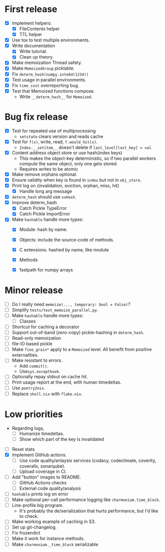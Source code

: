# First release

- [x] Implement helpers:
  - [x] FileContents helper
  - [x] TTL helper
- [x] Use tox to test multiple environments.
- [x] Write documentation
  - [x] Write tutorial.
  - [x] Clean up theory.
- [x] Make memoization Thread safety.
- [x] Make `MemoizedGroup` picklable.
- [x] Fix `determ_hash(numpy.inte64(1234))`
- [x] Test usage in parallel environments.
- [x] Fix `time_cost` overreporting bug.
- [x] Test that Memoized functions compose.
  - Write `__determ_hash__` for `Memoized`.

# Bug fix release

- [x] Test for repeated use of multiprocessing
  - `setstate` clears version and reads cache
- [x] Test for `f(x)`, write, read, `f.would_hit(x)`.
  - `Index.__setitem__` doesn't delete if `last_level[last_key] = val`.
- [x] Content address object store or use hash(index keys)
  - This makes the object-key deterministic, so if two parallel workers compute the same object, only one gets stored.
  - Requires writes to be atomic
- [x] Make remove orphans optional.
- [x] Ensure validity when key is found in `index` but not in `obj_store`.
- [x] Print log on {invalidation, eviction, orphan, miss, hit}
  - [x] Handle long arg message
- [x] `determ_hash`  should use `xxHash`.
- [x] Improve determ_hash
  - [x] Catch Pickle TypeError
  - [x] Catch Pickle ImportError
- [x] Make `hashable` handle more types:
  - [x] Module: hash by name.
  - [x] Objects: include the source-code of methods.
  - [x] C extensions. hashed by name, like module
  - [x] Methods
  - [x] fastpath for numpy arrays


# Minor release

- [ ] Do I really need `memoize(..., temporary: bool = False)`?
- [ ] Simplify `tests/test_memoize_parallel.py`.
- [ ] Make `hashable` handle more types:
  - [ ] Classes
- [ ] Shortcut for caching a decorator
- [ ] Support out-of-band (zero-copy) pickle-hashing in `determ_hash`.
- [ ] Read-only memoization
- [ ] file-IO based pickle
- [ ] Make `fine_grain*` apply to a `Memoized` level. All benefit from positive externalities.
- [ ] Make resistant to errors.
  - Add `commit()`.
  - Use`sys.excepthook`.
- [ ] Optionally repay stdout on cache hit.
- [ ] Print usage report at the end, with human timedeltas.
- [ ] Use `poetry2nix`.
- [ ] Replace `shell.nix` with `flake.nix`.

# Low priorities

- Regarding logs,
  - [ ] Humanize timedeltas.
  - [ ] Show which part of the key is invalidated
- [ ] Reset stats
- [x] Implement GitHub actions.
  - [ ] Use code quality/anlaysis services (codacy, codeclimate, coverity, coveralls, sonarqube).
  - [ ] Upload coverage in CI.
- [ ] Add "button" images to README.
  - [ ] GitHub Actions checks
  - [ ] External code quality/analysis
- [ ] `hashable` prints log on error
- [ ] Make optional per-call performance logging like `charmonium.time_block`.
- [ ] Line-profile big program.
  - It's probably the de/serialization that hurts performance, but I'd like to check.
- [ ] Make working example of caching in S3.
- [ ] Set up git-changelog.
- [ ] Fix frozendict
- [ ] Make it work for instance methods.
- [ ] Make `charmonium._time_block` serializable
